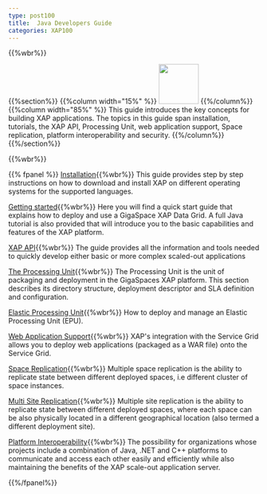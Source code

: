 ```yaml
---
type: post100
title:  Java Developers Guide
categories: XAP100
---
```


{{%wbr%}}

{{%section%}}
{{%column width="15%" %}}
<img src="/attachment_files/subject/imc.png" width="80" height="80">
{{%/column%}}
{{%column width="85%" %}}
This guide introduces the key concepts for building XAP applications. The topics in this guide span installation, tutorials, the XAP API, Processing Unit, web application support, Space replication, platform interoperability and security.
{{%/column%}}
{{%/section%}}

{{%wbr%}}

{{% fpanel %}}
[Installation](./installation.html){{%wbr%}}
This guide provides step by step instructions on how to download and install XAP on different operating systems for the supported languages.

[Getting started](./tutorials.html){{%wbr%}}
Here you will find a quick start guide that explains how to deploy and use a GigaSpace XAP Data Grid. A full Java tutorial is also provided that will introduce you to the basic capabilities and features of the XAP platform.

[XAP API](./programmers-guide.html){{%wbr%}}
The guide provides all the information and tools needed to quickly develop either basic or more complex scaled-out applications

[The Processing Unit](./the-processing-unit-overview.html){{%wbr%}}
The Processing Unit is the unit of packaging and deployment in the GigaSpaces XAP platform. This section describes its directory structure, deployment descriptor and SLA definition and configuration.

[Elastic Processing Unit](./elastic-processing-unit-overview.html){{%wbr%}}
How to deploy and manage an Elastic Processing Unit (EPU).

[Web Application Support](./web-application-overview.html){{%wbr%}}
XAP's integration with the Service Grid allows you to deploy web applications (packaged as a WAR file) onto the Service Grid.

[Space Replication](./multi-space-replication-overview.html){{%wbr%}}
Multiple space replication is the ability to replicate state between different deployed spaces, i.e different cluster of space instances.

[Multi Site Replication](./multi-site-replication-overview.html){{%wbr%}}
Multiple site replication is the ability to replicate state between different deployed spaces, where each space can be also physically located in a different geographical location (also termed a different deployment site).

[Platform Interoperability](./interoperability-overview.html){{%wbr%}}
The possibility for organizations whose projects include a combination of Java, .NET and C++ platforms to communicate and access each other easily and efficiently while also maintaining the benefits of the XAP scale-out application server.

{{%/fpanel%}}

